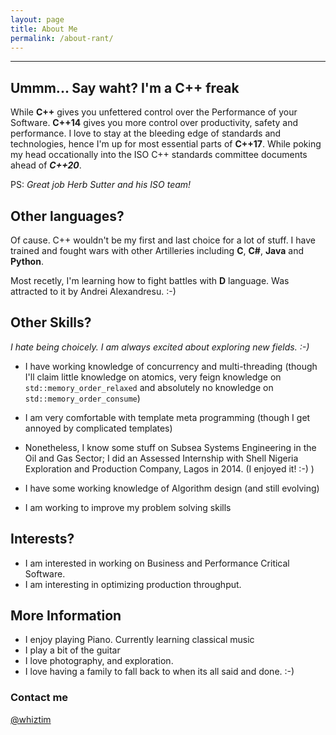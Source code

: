 ```yaml
---
layout: page
title: About Me
permalink: /about-rant/
---
```


-----------------------

## Ummm... Say waht? I'm a C++ freak

While **C++** gives you unfettered control over the Performance of your Software. **C++14** gives you more control over productivity, safety and performance. I love to stay at the bleeding edge of standards and technologies, hence I'm up for most essential parts of **C++17**. While poking my head occationally into the ISO C++ standards committee documents ahead of ***C++20***.

PS: *Great job Herb Sutter and his ISO team!*

## Other languages?

Of cause. C++ wouldn't be my first and last choice for a lot of stuff. I have trained and fought wars with other Artilleries including **C**, **C#**, **Java** and **Python**.

Most recetly, I'm learning how to fight battles with **D** language. Was attracted to it by Andrei Alexandresu. :-)

## Other Skills?

*I hate being choicely. I am always excited about exploring new fields. :-)*

- I have working knowledge of concurrency and multi-threading (though I'll claim little knowledge on atomics, very feign knowledge on `std::memory_order_relaxed` and absolutely no knowledge on `std::memory_order_consume`)

- I am very comfortable with template meta programming (though I get annoyed by complicated templates)

- Nonetheless, I know some stuff on Subsea Systems Engineering in the Oil and Gas Sector; I did an Assessed Internship with Shell Nigeria Exploration and Production Company, Lagos in 2014. (I enjoyed it! :-) )
- I have some working knowledge of Algorithm design (and still evolving)
- I am working to improve my problem solving skills

## Interests?

- I am interested in working on Business and Performance Critical Software.
- I am interesting in optimizing production throughput.

## More Information

- I enjoy playing Piano. Currently learning classical music
- I play a bit of the guitar
- I love photography, and exploration.
- I love having a family to fall back to when its all said and done. :-)

### Contact me

[@whiztim](mailto:whiztim@outlook.com)